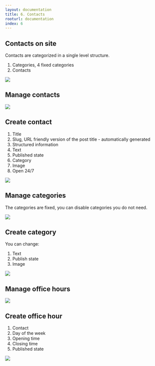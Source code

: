 ```yaml
---
layout: documentation
title: 6. Contacts
rooturl: documentation
index: 6
---
```


## Contacts on site

Contacts are categorized in a single level structure.

1. Categories, 4 fixed categories
2. Contacts

![]({{site.url}}/images/documentation/contacts-site-contacts.png)

## Manage contacts

![]({{site.url}}/images/documentation/contacts-admin-contacts.png)

## Create contact

1. Title
2. Slug, URL friendly version of the post title - automatically generated
3. Structured information
4. Text
5. Published state
6. Category
7. Image
8. Open 24/7

![]({{site.url}}/images/documentation/contacts-admin-contact.png)

## Manage categories

The categories are fixed, you can disable categories you do not need.

![]({{site.url}}/images/documentation/contacts-admin-categories.png)

## Create category

You can change:

1. Text
2. Publish state
3. Image

![]({{site.url}}/images/documentation/contacts-admin-category.png)

## Manage office hours

![]({{site.url}}/images/documentation/contacts-admin-hours.png)

## Create office hour

1. Contact
2. Day of the week
3. Opening time
4. Closing time
5. Published state

![]({{site.url}}/images/documentation/contacts-admin-hour.png)